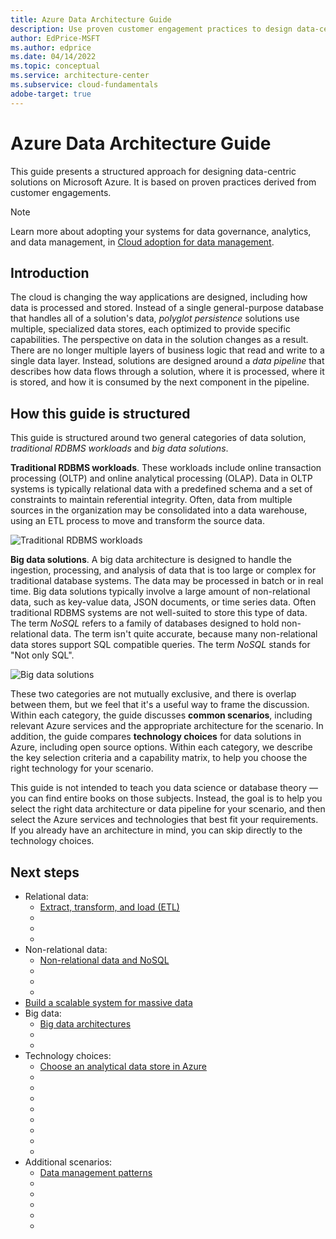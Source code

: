 ```yaml
---
title: Azure Data Architecture Guide
description: Use proven customer engagement practices to design data-centric Azure solutions for traditional relational database workloads and big data architectures.
author: EdPrice-MSFT
ms.author: edprice
ms.date: 04/14/2022
ms.topic: conceptual
ms.service: architecture-center
ms.subservice: cloud-fundamentals
adobe-target: true
---
```


# Azure Data Architecture Guide

This guide presents a structured approach for designing data-centric solutions on Microsoft Azure. It is based on proven practices derived from customer engagements.

> [!NOTE]
> Learn more about adopting your systems for data governance, analytics, and data management, in [Cloud adoption for data management](/azure/cloud-adoption-framework/scenarios/data-management).

## Introduction

The cloud is changing the way applications are designed, including how data is processed and stored. Instead of a single general-purpose database that handles all of a solution's data, _polyglot persistence_ solutions use multiple, specialized data stores, each optimized to provide specific capabilities. The perspective on data in the solution changes as a result. There are no longer multiple layers of business logic that read and write to a single data layer. Instead, solutions are designed around a *data pipeline* that describes how data flows through a solution, where it is processed, where it is stored, and how it is consumed by the next component in the pipeline.

## How this guide is structured

This guide is structured around two general categories of data solution, *traditional RDBMS workloads* and *big data solutions*.

**Traditional RDBMS workloads**. These workloads include online transaction processing (OLTP) and online analytical processing (OLAP). Data in OLTP systems is typically relational data with a predefined schema and a set of constraints to maintain referential integrity. Often, data from multiple sources in the organization may be consolidated into a data warehouse, using an ETL process to move and transform the source data.

![Traditional RDBMS workloads](./images/guide-rdbms.svg)

**Big data solutions**. A big data architecture is designed to handle the ingestion, processing, and analysis of data that is too large or complex for traditional database systems. The data may be processed in batch or in real time. Big data solutions typically involve a large amount of non-relational data, such as key-value data, JSON documents, or time series data. Often traditional RDBMS systems are not well-suited to store this type of data. The term *NoSQL* refers to a family of databases designed to hold non-relational data. The term isn't quite accurate, because many non-relational data stores support SQL compatible queries. The term *NoSQL* stands for "Not only SQL".

![Big data solutions](./images/guide-big-data.svg)

These two categories are not mutually exclusive, and there is overlap between them, but we feel that it's a useful way to frame the discussion. Within each category, the guide discusses **common scenarios**, including relevant Azure services and the appropriate architecture for the scenario. In addition, the guide compares **technology choices** for data solutions in Azure, including open source options. Within each category, we describe the key selection criteria and a capability matrix, to help you choose the right technology for your scenario.

This guide is not intended to teach you data science or database theory &mdash; you can find entire books on those subjects. Instead, the goal is to help you select the right data architecture or data pipeline for your scenario, and then select the Azure services and technologies that best fit your requirements. If you already have an architecture in mind, you can skip directly to the technology choices.

## Next steps

* Relational data:
    * [Extract, transform, and load (ETL)](/azure/architecture/data-guide/relational-data/etl)
    * []()
    * []()
    * []()
* Non-relational data:
    * [Non-relational data and NoSQL](/azure/architecture/data-guide/big-data/non-relational-data)
    * []()
    * []()
    * []()
* [Build a scalable system for massive data](/azure/architecture/data-guide/scenarios/build-scalable-database-solutions-azure-services)
* Big data:
    * [Big data architectures](/azure/architecture/data-guide/big-data/)
    * []()
    * []()
* Technology choices:
    * [Choose an analytical data store in Azure](/azure/architecture/data-guide/technology-choices/analytical-data-stores)
    * []()
    * []()
    * []()
    * []()
    * []()
    * []()
    * []()
    * []()
* Additional scenarios:
    * [Data management patterns](/azure/architecture/patterns/category/data-management)
    * []()
    * []()
    * []()
    * []()
    * []()

